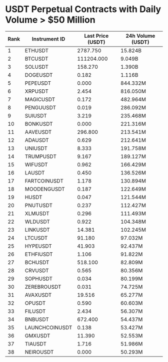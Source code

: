 # USDT Perpetual Contracts with Daily Volume > $50 Million

| Rank | Instrument ID | Last Price (USDT) | 24h Volume (USDT) |
|------|---------------|-------------------|-------------------|
| 1 | ETHUSDT | 2787.750 | 15.824B |
| 2 | BTCUSDT | 111204.000 | 9.049B |
| 3 | SOLUSDT | 158.270 | 1.390B |
| 4 | DOGEUSDT | 0.182 | 1.116B |
| 5 | PEPEUSDT | 0.000 | 844.332M |
| 6 | XRPUSDT | 2.454 | 816.050M |
| 7 | MAGICUSDT | 0.172 | 482.964M |
| 8 | PENGUUSDT | 0.019 | 286.092M |
| 9 | SUIUSDT | 3.219 | 235.468M |
| 10 | BONKUSDT | 0.000 | 221.316M |
| 11 | AAVEUSDT | 296.800 | 213.541M |
| 12 | ADAUSDT | 0.629 | 212.641M |
| 13 | UNIUSDT | 8.333 | 191.758M |
| 14 | TRUMPUSDT | 9.167 | 189.127M |
| 15 | WIFUSDT | 0.962 | 166.429M |
| 16 | LAUSDT | 0.450 | 136.526M |
| 17 | FARTCOINUSDT | 1.178 | 130.894M |
| 18 | MOODENGUSDT | 0.187 | 122.649M |
| 19 | HUSDT | 0.047 | 121.544M |
| 20 | PNUTUSDT | 0.237 | 112.427M |
| 21 | XLMUSDT | 0.296 | 111.493M |
| 22 | WLDUSDT | 0.922 | 104.348M |
| 23 | LINKUSDT | 14.381 | 102.245M |
| 24 | LTCUSDT | 91.180 | 97.032M |
| 25 | HYPEUSDT | 41.903 | 92.437M |
| 26 | ETHFIUSDT | 1.106 | 91.822M |
| 27 | BCHUSDT | 518.100 | 82.809M |
| 28 | CRVUSDT | 0.565 | 80.356M |
| 29 | SOPHUSDT | 0.034 | 80.199M |
| 30 | ZEREBROUSDT | 0.031 | 74.725M |
| 31 | AVAXUSDT | 19.516 | 65.277M |
| 32 | OPUSDT | 0.590 | 60.603M |
| 33 | FILUSDT | 2.434 | 56.307M |
| 34 | BNBUSDT | 672.400 | 54.437M |
| 35 | LAUNCHCOINUSDT | 0.138 | 53.427M |
| 36 | GMXUSDT | 11.390 | 52.553M |
| 37 | TIAUSDT | 1.716 | 51.986M |
| 38 | NEIROUSDT | 0.000 | 50.293M |
